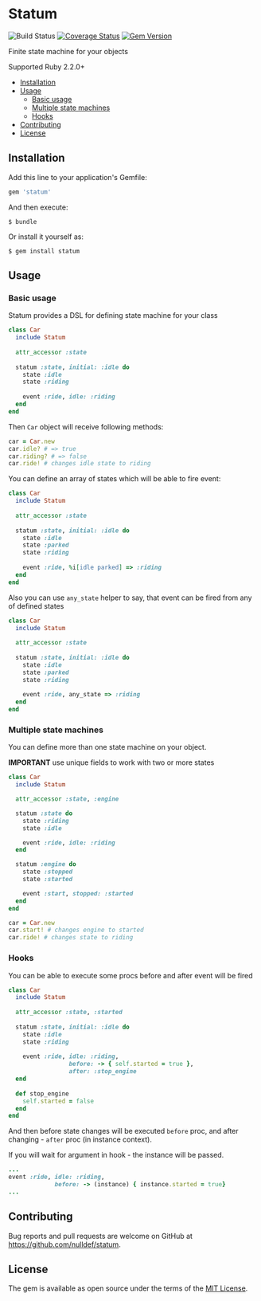 # Statum

![Build Status](https://travis-ci.org/nulldef/statum.svg?branch=master)
[![Coverage Status](https://coveralls.io/repos/github/nulldef/statum/badge.svg?branch=master)](https://coveralls.io/github/nulldef/statum?branch=master&v=0.3.1)
[![Gem Version](https://badge.fury.io/rb/statum.svg?v=0.3.1)](https://badge.fury.io/rb/statum)

 Finite state machine for your objects 
 
Supported Ruby 2.2.0+

- [Installation](#installation)
- [Usage](#usage)
  - [Basic usage](#basic-usage)
  - [Multiple state machines](#multiple-state-machines)
  - [Hooks](#hooks)
- [Contributing](#contributing)
- [License](#license)

## Installation

Add this line to your application's Gemfile:

```ruby
gem 'statum'
```

And then execute:

    $ bundle

Or install it yourself as:

    $ gem install statum

## Usage

### Basic usage
Statum provides a DSL for defining state machine for your class

```ruby
class Car
  include Statum
  
  attr_accessor :state
  
  statum :state, initial: :idle do
    state :idle
    state :riding
    
    event :ride, idle: :riding
  end
end
```

Then `Car` object will receive following methods:
```ruby
car = Car.new
car.idle? # => true
car.riding? # => false
car.ride! # changes idle state to riding
```

You can define an array of states which will be able to fire event:
```ruby
class Car
  include Statum
  
  attr_accessor :state
  
  statum :state, initial: :idle do
    state :idle
    state :parked
    state :riding
    
    event :ride, %i[idle parked] => :riding
  end
end
```

Also you can use `any_state` helper to say, that event can be fired from any of defined states
```ruby
class Car
  include Statum
  
  attr_accessor :state
  
  statum :state, initial: :idle do
    state :idle
    state :parked
    state :riding
    
    event :ride, any_state => :riding
  end
end
```

### Multiple state machines
You can define more than one state machine on your object.

**IMPORTANT** use unique fields to work with two or more states
```ruby
class Car
  include Statum

  attr_accessor :state, :engine

  statum :state do
    state :riding
    state :idle

    event :ride, idle: :riding
  end

  statum :engine do
    state :stopped
    state :started

    event :start, stopped: :started
  end
end
```

```ruby
car = Car.new
car.start! # changes engine to started
car.ride! # changes state to riding
``` 

### Hooks
You can be able to execute some procs before and after event will be fired

```ruby
class Car
  include Statum
  
  attr_accessor :state, :started
  
  statum :state, initial: :idle do
    state :idle
    state :riding
    
    event :ride, idle: :riding,
                 before: -> { self.started = true },
                 after: :stop_engine
  end
  
  def stop_engine
    self.started = false
  end
end
```

And then before state changes will be executed `before` proc, and after
changing - `after` proc (in instance context).

If you will wait for argument in hook - the instance will be passed.
```ruby
...
event :ride, idle: :riding, 
             before: -> (instance) { instance.started = true}
...
```

## Contributing

Bug reports and pull requests are welcome on GitHub at https://github.com/nulldef/statum.

## License

The gem is available as open source under the terms of the [MIT License](https://opensource.org/licenses/MIT).

